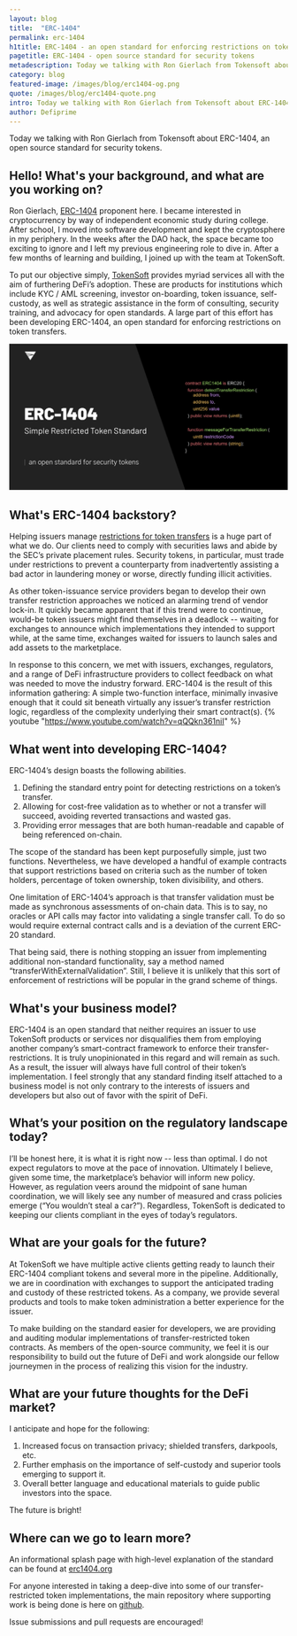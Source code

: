 ```yaml
---
layout: blog
title:  "ERC-1404"
permalink: erc-1404
h1title: ERC-1404 - an open standard for enforcing restrictions on token transfers
pagetitle: ERC-1404 - open source standard for security tokens
metadescription: Today we talking with Ron Gierlach from Tokensoft about ERC-1404, an open standard for enforcing restrictions on token transfers.
category: blog
featured-image: /images/blog/erc1404-og.png
quote: /images/blog/erc1404-quote.png
intro: Today we talking with Ron Gierlach from Tokensoft about ERC-1404, an open standard for enforcing restrictions on token transfers.
author: Defiprime
---
```

Today we talking with Ron Gierlach from Tokensoft about ERC-1404, an open source standard for security tokens.

## Hello! What's your background, and what are you working on?

Ron Gierlach, [ERC-1404](https://erc1404.org/) proponent here. I became interested in cryptocurrency by way of independent economic study during college. After school, I moved into software development and kept the cryptosphere in my periphery. In the weeks after the DAO hack, the space became too exciting to ignore and I left my previous engineering role to dive in. After a few months of learning and building, I joined up with the team at TokenSoft.

To put our objective simply, [TokenSoft](https://www.tokensoft.io/) provides myriad services all with the aim of furthering DeFi’s adoption. These are products for institutions which include KYC / AML screening, investor on-boarding, token issuance, self-custody, as well as strategic assistance in the form of consulting, security training, and advocacy for open standards. A large part of this effort has been developing ERC-1404, an open standard for enforcing restrictions on token transfers.

![](/images/blog/erc1404.png)

## What's ERC-1404 backstory?

Helping issuers manage [restrictions for token transfers](https://medium.com/erc1404/erc-1404-simple-restricted-token-standard-f71290a48faa) is a huge part of what we do. Our clients need to comply with securities laws and abide by the SEC’s private placement rules. Security tokens, in particular, must trade under restrictions to prevent a counterparty from inadvertently assisting a bad actor in laundering money or worse, directly funding illicit activities.

As other token-issuance service providers began to develop their own transfer restriction approaches we noticed an alarming trend of vendor lock-in. It quickly became apparent that if this trend were to continue, would-be token issuers might find themselves in a deadlock -- waiting for exchanges to announce which implementations they intended to support while, at the same time, exchanges waited for issuers to launch sales and add assets to the marketplace.

In response to this concern, we met with issuers, exchanges, regulators, and a range of DeFi infrastructure providers to collect feedback on what was needed to move the industry forward. ERC-1404 is the result of this information gathering: A simple two-function interface, minimally invasive enough that it could sit beneath virtually any issuer’s transfer restriction logic, regardless of the complexity underlying their smart contract(s).
{% youtube "https://www.youtube.com/watch?v=qQQkn361niI" %}


## What went into developing ERC-1404?

ERC-1404’s design boasts the following abilities.
1. Defining the standard entry point for detecting restrictions on a token’s transfer.
2. Allowing for cost-free validation as to whether or not a transfer will succeed, avoiding reverted transactions and wasted gas.
3. Providing error messages that are both human-readable and capable of being referenced on-chain.

The scope of the standard has been kept purposefully simple, just two functions. Nevertheless, we have developed a handful of example contracts that support restrictions based on criteria such as the number of token holders, percentage of token ownership, token divisibility, and others.

One limitation of ERC-1404’s approach is that transfer validation must be made as synchronous assessments of on-chain data. This is to say, no oracles or API calls may factor into validating a single transfer call. To do so would require external contract calls and is a deviation of the current ERC-20 standard.

That being said, there is nothing stopping an issuer from implementing additional non-standard functionality, say a method named “transferWithExternalValidation”. Still, I believe it is unlikely that this sort of enforcement of restrictions will be popular in the grand scheme of things.



## What's your business model?

ERC-1404 is an open standard that neither requires an issuer to use TokenSoft products or services nor disqualifies them from employing another company’s smart-contract framework to enforce their transfer-restrictions. It is truly unopinionated in this regard and will remain as such. As a result, the issuer will always have full control of their token’s implementation. I feel strongly that any standard finding itself attached to a business model is not only contrary to the interests of issuers and developers but also out of favor with the spirit of DeFi.

## What’s your position on the regulatory landscape today?

I’ll be honest here, it is what it is right now -- less than optimal. I do not expect regulators to move at the pace of innovation. Ultimately I believe, given some time, the marketplace’s behavior will inform new policy. However, as regulation veers around the midpoint of sane human coordination, we will likely see any number of measured and crass policies emerge (“You wouldn’t steal a car?”). Regardless, TokenSoft is dedicated to keeping our clients compliant in the eyes of today’s regulators.

## What are your goals for the future?

At TokenSoft we have multiple active clients getting ready to launch their ERC-1404 compliant tokens and several more in the pipeline. Additionally, we are in coordination with exchanges to support the anticipated trading and custody of these restricted tokens. As a company, we provide several products and tools to make token administration a better experience for the issuer.

To make building on the standard easier for developers, we are providing and auditing modular implementations of transfer-restricted token contracts. As members of the open-source community, we feel it is our responsibility to build out the future of DeFi and work alongside our fellow journeymen in the process of realizing this vision for the industry.

## What are your future thoughts for the DeFi market?

I anticipate and hope for the following:
1. Increased focus on transaction privacy; shielded transfers, darkpools, etc.
2. Further emphasis on the importance of self-custody and superior tools emerging to support it.
3. Overall better language and educational materials to guide public investors into the space.

The future is bright!

## Where can we go to learn more?

An informational splash page with high-level explanation of the standard can be found at [erc1404.org](https://erc1404.org/)

For anyone interested in taking a deep-dive into some of our transfer-restricted token implementations, the main repository where supporting work is being done is here on [github](https://github.com/simple-restricted-token/simple-restricted-token).

Issue submissions and pull requests are encouraged!
